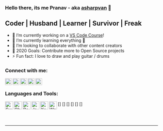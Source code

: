 ### Hello there, its me Pranav - aka [asharpvan][website] 👋

## Coder | Husband | Learner | Survivor | Freak
- 🔭 I’m currently working on a [VS Code Course][website]!
- 🌱 I’m currently learning everything 🤣
- 👯 I’m looking to collaborate with other content creators
- 🥅 2020 Goals: Contribute more to Open Source projects
- ⚡ Fun fact: I love to draw and play guitar / drums

### Connect with me:

[<img align="left" alt="asharpvan | Facebook" width="22px" src="https://cdn.jsdelivr.net/npm/simple-icons@v3/icons/facebook.svg" />][facebook]
[<img align="left" alt="asharpvan | Twitter" width="22px" src="https://cdn.jsdelivr.net/npm/simple-icons@v3/icons/twitter.svg" />][twitter]
[<img align="left" alt="asharpvan | LinkedIn" width="22px" src="https://cdn.jsdelivr.net/npm/simple-icons@v3/icons/linkedin.svg" />][linkedin]
[<img align="left" alt="asharpvan | Instagram" width="22px" src="https://cdn.jsdelivr.net/npm/simple-icons@v3/icons/instagram.svg" />][instagram]
[<img align="left" alt="asharpvan | StackOverflow" width="22px" src="https://cdn.jsdelivr.net/npm/simple-icons@v3/icons/stackoverflow.svg" />][stackoverflow]

<br />

### Languages and Tools:


[<img align="left" alt="Swift 3.0+" width="26px" src="https://asharpvan.firebaseapp.com/static/img/swift.55dc029.png" />]
[<img align="left" alt="Objective C" width="26px" src="https://asharpvan.firebaseapp.com/static/img/objectivec.8712de0.png" />]
[<img align="left" alt="React Native" width="26px" src="https://cdn.worldvectorlogo.com/logos/react-1.svg" />]
[<img align="left" alt="JavaScript" width="26px" src="https://cdn.worldvectorlogo.com/logos/javascript.svg" />]
[<img align="left" alt="Xcode" width="26px" src="https://miro.medium.com/max/256/1*YlPbvXeboiur4S5mB6xKkg.png" />]
[<img align="left" alt="Webstorm" width="26px" src="https://res.cloudinary.com/canonical/image/fetch/f_auto,q_auto,fl_sanitize,w_60,h_60/https://dashboard.snapcraft.io/site_media/appmedia/2017/11/WebStorm_1282x.png" />]

<br />
<br />

---


[website]: https://asharpvan.firebaseapp.com/#/
[twitter]: https://twitter.com/asharpvan
[instagram]: https://www.instagram.com/asharpvan/
[linkedin]: https://www.linkedin.com/in/pranav-sah-2407345b/
[facebook]: https://www.facebook.com/asharpvan
[stackoverflow]: https://stackoverflow.com/users/5324042/ioser
